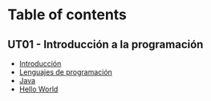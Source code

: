 # Table of contents

## UT01 - Introducción a la programación

* [Introducción](README.md)
* [Lenguajes de programación](ut01-introduccion-a-la-programacion/lenguajes-de-programacion.md)
* [Java](ut01-introduccion-a-la-programacion/java.md)
* [Hello World](ut01-introduccion-a-la-programacion/hello-world.md)
